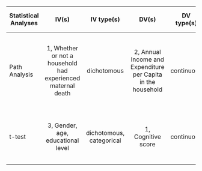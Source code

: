 | Statistical Analyses            |    IV(s)            |        IV type(s)       |        DV(s)       |     DV type(s)          |      Control Var         |    Question to be answered           |       H0        |         alpha       |   link to paper          |
| ------------- |:-------------:|:-------------:|:-------------:|:-------------:|:-------------:|:-------------:|:-------------:|:-------------:|:-------------:|
|      Path Analysis      | 1, Whether or not a household had experienced maternal death  |   dichotomous                 |       2, Annual Income and Expenditure per Capita in the household        |  continuous          |  1, maternal age               |     continuous (could also be categorical)   | Does maternal death impact household economic status after the event?  | Maternal death either increases or does not change annual income and expenditure per capita  | 0.041, 0.001  | <a href="http://journals.plos.org/plosone/article?id=10.1371/journal.pone.0134756">Impact of Maternal Death on Household Economy in Rural China: A Prospective Path Analysis</a>  |
|      t-test             | 3, Gender, age, educational level                             |   dichotomous, categorical    |       1, Cognitive score                                                  |  continuous          |  1, Normal cognitive ability   |    continuous                                | Do the cognitive functions of healthy elderly change over time?        | Cognitive function in the healthy elderly declines over time                                 | 0.05          |   |
